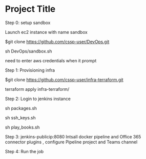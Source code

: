 # Project Title

Step 0: setup sandbox

Launch ec2 instance with name sandbox

$git clone https://github.com/cssp-user/DevOps.git

sh DevOps/sandbox.sh

need to enter aws credentials when it prompt


Step 1: Provisioning infra

$git clone https://github.com/cssp-user/infra-terraform.git

terraform apply infra-terraform/

Step 2: Login to jenkins instance

sh packages.sh

sh ssh_keys.sh

sh play_books.sh


Step 3: jenkins-publicip:8080
Intsall docker pipeline and Office 365 connector plugins , configure Pipeline project and Teams channel



Step 4: Run the job




